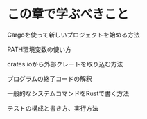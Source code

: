 # この章で学ぶべきこと

Cargoを使って新しいプロジェクトを始める方法

PATH環境変数の使い方

crates.ioから外部クレートを取り込む方法

プログラムの終了コードの解釈

一般的なシステムコマンドをRustで書く方法

テストの構成と書き方、実行方法
